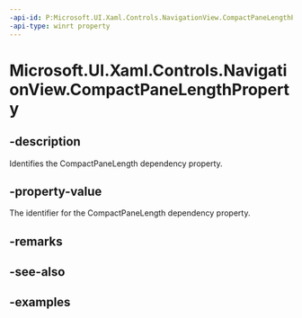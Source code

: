 ```yaml
---
-api-id: P:Microsoft.UI.Xaml.Controls.NavigationView.CompactPaneLengthProperty
-api-type: winrt property
---
```


<!-- Property syntax.
public DependencyProperty CompactPaneLengthProperty { get; }
-->

# Microsoft.UI.Xaml.Controls.NavigationView.CompactPaneLengthProperty

## -description

Identifies the CompactPaneLength dependency property.

## -property-value

The identifier for the CompactPaneLength dependency property.

## -remarks

## -see-also

## -examples

